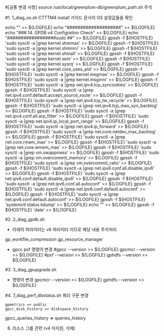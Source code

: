 #[공통 변경 사항]
source /usr/local/greenplum-db/greenplum_path.sh 주석  

#1. 1_diag_os.sh CTTTM4 install 가이드 문서의 OS 설정값들을 확인

echo "" >> ${LOGFILE}
echo "####################" >> ${LOGFILE}
echo "### 14. GPDB v4 Configration Check" >> ${LOGFILE}
echo "##################sudo ##" >> ${LOGFILE}
  gpssh -f ${HOSTFILE} 'sudo sysctl -a |grep kernel.shmmax' >> ${LOGFILE}
  gpssh -f ${HOSTFILE} 'sudo sysctl -a |grep kernel.shmmni' >> ${LOGFILE}
  gpssh -f ${HOSTFILE} 'sudo sysctl -a |grep kernel.shmall' >> ${LOGFILE}
  gpssh -f ${HOSTFILE} 'sudo sysctl -a |grep kernel.sem' >> ${LOGFILE}
  gpssh -f ${HOSTFILE} 'sudo sysctl -a |grep kernel.sysrq' >> ${LOGFILE}
  gpssh -f ${HOSTFILE} 'sudo sysctl -a |grep kernel.core_uses_pid' >> ${LOGFILE}
  gpssh -f ${HOSTFILE} 'sudo sysctl -a |grep kernel.msgmax' >> ${LOGFILE}
  gpssh -f ${HOSTFILE} 'sudo sysctl -a |grep kernel.msgmni' >> ${LOGFILE}
  gpssh -f ${HOSTFILE} 'sudo sysctl -a |grep net.ipv4.tcp_syncookies' >> ${LOGFILE}
  gpssh -f ${HOSTFILE} 'sudo sysctl -a |grep net.ipv4.conf.default.accept_source_route' >> ${LOGFILE}
  gpssh -f ${HOSTFILE} 'sudo sysctl -a |grep net.ipv4.tcp_tw_recycle' >> ${LOGFILE}
  gpssh -f ${HOSTFILE} 'sudo sysctl -a |grep net.ipv4.tcp_max_syn_backlog' >> ${LOGFILE}
  gpssh -f ${HOSTFILE} 'sudo sysctl -a |grep net.ipv4.conf.all.arp_filter' >> ${LOGFILE}
  gpssh -f ${HOSTFILE} 'sudo sysctl -a |grep net.ipv4.ip_local_port_range' >> ${LOGFILE}
  gpssh -f ${HOSTFILE} 'sudo sysctl -a |grep net.ipv4.ip_forward' >> ${LOGFILE}
  gpssh -f ${HOSTFILE} 'sudo sysctl -a |grep net.core.netdev_max_backlog' >> ${LOGFILE}
  gpssh -f ${HOSTFILE} 'sudo sysctl -a |grep net.core.rmem_max' >> ${LOGFILE}
  gpssh -f ${HOSTFILE} 'sudo sysctl -a |grep net.core.wmem_max' >> ${LOGFILE}
  gpssh -f ${HOSTFILE} 'sudo sysctl -a |grep vm.swappiness' >> ${LOGFILE}
  gpssh -f ${HOSTFILE} 'sudo sysctl -a |grep vm.overcommit_memory' >> ${LOGFILE}
  gpssh -f ${HOSTFILE} 'sudo sysctl -a |grep vm.overcommit_ratio' >> ${LOGFILE}
  gpssh -f ${HOSTFILE} 'sudo sysctl -a |grep net.ipv6.conf.all.disable_ipv6' >> ${LOGFILE}
  gpssh -f ${HOSTFILE} 'sudo sysctl -a |grep net.ipv6.conf.default.disable_ipv6' >> ${LOGFILE}
  gpssh -f ${HOSTFILE} 'sudo sysctl -a |grep net.ipv6.conf.all.autoconf' >> ${LOGFILE}
  gpssh -f ${HOSTFILE} 'sudo sysctl -a |grep net.ipv6.conf.default.autoconf' >> ${LOGFILE}
  gpssh -f ${HOSTFILE} 'sudo sysctl -a |grep net.ipv6.conf.default.autoconf' >> ${LOGFILE}
  gpssh -f ${HOSTFILE} 'systemctl status kdump' >> ${LOGFILE}
echo "" >> ${LOGFILE}
gpssh -f ${HOSTFILE} 'date' >> ${LOGFILE}

#2. 2_diag_gpdb.sh
- 아래의 파라미터는 v6 파라미터 이므로 해당 내용 주석처리

gp_workfile_compression
gp_resource_manager

- gpcc pxf 명령어 변경
#gpcc --version >> ${LOGFILE}
gpcmcr --version >> ${LOGFILE}
#pxf --version >> ${LOGFILE}
gphdfs --version >> ${LOGFILE}


#3. 3_diag_gpupgrade.sh
- 명령어 변경
gpcmcr --version >> ${LOGFILE}
gphdfs --version >> ${LOGFILE}

#4. 7_diag_perf_dbstatus.sh 쿼리 구문 변경

	gpmetrics => public
	gpcc_disk_history => diskspace_history
  gpcc_queries_history => queries_history

8. 리소스 그룹 관련 (v4 미지원, 삭제)
